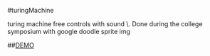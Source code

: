#turingMachine

turing machine free controls with sound
\\. Done during the college symposium with google doodle sprite img

##[DEMO](http:/bigomega.github.io/turingMachine/)
